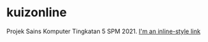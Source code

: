 # kuizonline
Projek Sains Komputer Tingkatan 5 SPM 2021. 
[I'm an inline-style link](https://www.google.com)
